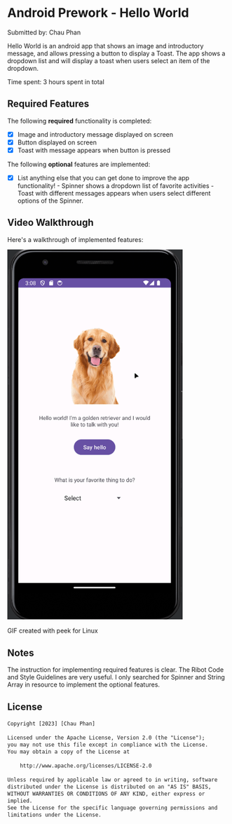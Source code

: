 # Android Prework - Hello World

Submitted by: Chau Phan

Hello World is an android app that shows an image and introductory message, and allows pressing a button to display a Toast. The app shows a dropdown list and will display a toast when users select an item of the dropdown.

Time spent: 3 hours spent in total

## Required Features

The following **required** functionality is completed:

* [x] Image and introductory message displayed on screen
* [x] Button displayed on screen
* [x] Toast with message appears when button is pressed 

The following **optional** features are implemented:

* [x] List anything else that you can get done to improve the app functionality!
      - Spinner shows a dropdown list of favorite activities
      - Toast with different messages appears when users select different options of the Spinner.

## Video Walkthrough

Here's a walkthrough of implemented features:

<img src='https://github.com/ptbchau/codepath_and_prework102/blob/main/prework-and102.gif' title='Video Walkthrough' width='400' alt='Video Walkthrough' />

<!-- Replace this with whatever GIF tool you used! -->
GIF created with peek for Linux
<!-- Recommended tools:
[Kap](https://getkap.co/) for macOS
[ScreenToGif](https://www.screentogif.com/) for Windows
[peek](https://github.com/phw/peek) for Linux. -->

## Notes

The instruction for implementing required features is clear. The Ribot Code and Style Guidelines are very useful. I only searched for Spinner and String Array in resource to implement the optional features.

## License

    Copyright [2023] [Chau Phan]

    Licensed under the Apache License, Version 2.0 (the "License");
    you may not use this file except in compliance with the License.
    You may obtain a copy of the License at

        http://www.apache.org/licenses/LICENSE-2.0

    Unless required by applicable law or agreed to in writing, software
    distributed under the License is distributed on an "AS IS" BASIS,
    WITHOUT WARRANTIES OR CONDITIONS OF ANY KIND, either express or implied.
    See the License for the specific language governing permissions and
    limitations under the License.
